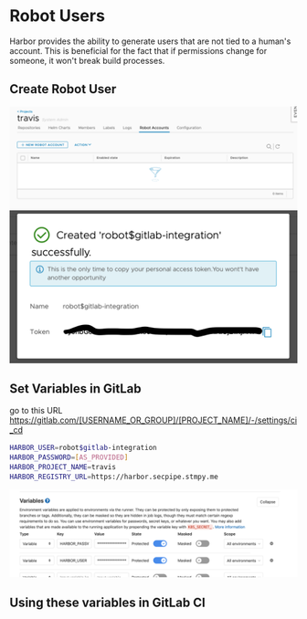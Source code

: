 # Robot Users

Harbor provides the ability to generate users that are not tied to a human's account. This is beneficial for the fact that if permissions change for someone, it won't break build processes.

## Create Robot User

![Create Robot User](images/create_robot_account.png)
![Robot User Credentials](images/robot_user.png)

## Set Variables in GitLab

go to this URL https://gitlab.com/[USERNAME_OR_GROUP]/[PROJECT_NAME]/-/settings/ci_cd

```sh
HARBOR_USER=robot$gitlab-integration
HARBOR_PASSWORD=[AS_PROVIDED]
HARBOR_PROJECT_NAME=travis
HARBOR_REGISTRY_URL=https://harbor.secpipe.stmpy.me
```

![Setting variables in GitLab](images/set_variables_in_gitlab.png)

## Using these variables in GitLab CI

